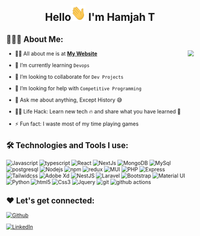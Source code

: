 <h1  align="center">Hello<img  src="https://raw.githubusercontent.com/ABSphreak/ABSphreak/master/gifs/Hi.gif"  width="40px"  height="42px"> I'm Hamjah T</h1>

<!--



**Hamjah92/Hamjah92** is a ✨ _special_ ✨ repository because its `README.md` (this file) appears on your GitHub profile.



Here are some ideas to get you started: -->

## 👨🏻‍💻 About Me:

<img  src="./thoughtworks-gif_dribbble.gif"  height="290px"  align="right" />

- 🙋‍♂️ All about me is at **[My Website](https://hamjah.vercel.app/)**

- 🌱 I’m currently learning `Devops`

- 👯 I’m looking to collaborate for `Dev Projects`

- 🤔 I’m looking for help with `Competitive Programming`

- 💬 Ask me about anything, Except History :sweat_smile:

- 👨‍💻 Life Hack: Learn new tech :fire: and share what you have learned :tada:

- ⚡ Fun fact: I waste most of my time playing games

## 🛠️ Technologies and Tools I use:

<p>

<img  alt="Javascript"  src="https://img.shields.io/badge/JavaScript-323330?style=for-the-badge&logo=javascript&logoColor=F7DF1E"  height="25px"/>

<img  alt="typescript"  src="https://img.shields.io/badge/TypeScript-FFFFFF?style=for-the-badge&logo=typescript&logoColor=3178C6"  height="25px"/>

<img  alt="React"  src="https://img.shields.io/badge/React-20232A?style=for-the-badge&logo=react&logoColor=61DAFB"  height="25px"/>

<img  alt="NextJs"  src="https://img.shields.io/badge/Next-black?style=for-the-badge&logo=next.js&logoColor=white"  height="25px"/>

<img  alt="MongoDB"  src="https://img.shields.io/badge/-MongoDB-13aa52?style=flat-square&logo=mongodb&logoColor=white"  height="25px"/>

<img  alt="MySql"  src="https://img.shields.io/badge/-Mysql-4479A1?style=flat-square&logo=mysql&logoColor=white"  height="25px"/>

  <img  alt="postgresql"  src="https://img.shields.io/badge/-postgreSql-4169E1?style=flat-square&logo=postgreSql&logoColor=white"  height="25px"/>

<img  alt="Nodejs"  src="https://img.shields.io/badge/-Nodejs-43853d?style=flat-square&logo=Node.js&logoColor=white"  height="25px"/>
  
<img  alt="npm"  src="https://img.shields.io/badge/NPM-%23000000.svg?style=for-the-badge&logo=npm&logoColor=white"  height="25px"/>

<img  alt="redux"  src="https://img.shields.io/badge/-Redux-764ABC?style=flat-square&logo=redux&logoColor=white"  height="25px"/>

<img  alt="MUI"  src="https://img.shields.io/badge/MUI-007FFF.svg?style=for-the-badge&logo=mui&logoColor=%2361DAFB"  height="25px"/>

<img  alt="PHP"  src="https://img.shields.io/badge/PHP-7175ac.svg?style=for-the-badge&logo=php&logoColor=white"  height="25px"/>

<img  alt="Express"  src="https://img.shields.io/badge/express.js-%23404d59.svg?style=for-the-badge&logo=express&logoColor=%2361DAFB"  height="25px"/>

<img  alt="Tailwidcss"  src="https://img.shields.io/badge/Tailwind_CSS-38B2AC?style=for-the-badge&logo=tailwind-css&logoColor=white"  height="25px"/>

<img  alt="Adobe Xd"  src="https://img.shields.io/badge/adobe Xd-450135?style=for-the-badge&logo=adobexd&logoColor=FF61F6"  height="25px"/>

<img  alt="NestJS"  src="https://img.shields.io/badge/NestJs-FFFFFF?style=for-the-badge&logo=nestjs&logoColor=e0234e"  height="25px"/>

<img  alt="Laravel"  src="https://img.shields.io/badge/Laravel-FFFFFF?style=for-the-badge&logo=laravel&logoColor=FF2D20" height="25px"/>

<img  alt="Bootstrap"  src="https://img.shields.io/badge/Bootstrap-563D7C?style=for-the-badge&logo=bootstrap&logoColor=white"  height="25px"/>

<img  alt="Material UI"  src="https://img.shields.io/badge/Sass-CC6699?style=for-the-badge&logo=sass&logoColor=white"  height="25px"/>

<img  alt="Python"  src="https://img.shields.io/badge/Python-14354C?style=for-the-badge&logo=python&logoColor=white"  height="25px"/>

<img  alt="html5"  src="https://img.shields.io/badge/HTML5-E34F26?style=for-the-badge&logo=html5&logoColor=white"  height="25px"/>

<img  alt="Css3"  src="https://img.shields.io/badge/CSS3-1572B6?style=for-the-badge&logo=css3&logoColor=white"  height="25px"/>

<img  alt="Jquery"  src="https://img.shields.io/badge/jquery-%230769AD.svg?style=for-the-badge&logo=jquery&logoColor=white"  height="25px"/>

<img  alt="git"  src="https://img.shields.io/badge/-Git-F05032?style=flat-square&logo=git&logoColor=white"  height="25px"/>

<img  alt="github actions"  src="https://img.shields.io/badge/-Github_Actions-2088FF?style=flat-square&logo=github-actions&logoColor=white"  height="25px"/>

</p>

## ❤️ Let's get connected:

<p>

<a  href="https://hamjah.vercel.app/"  target="_blank">

<img  alt="Github"  src="https://img.shields.io/badge/Hamjah.tech-9146FF.svg?&style=for-the-badge&logo=appveyor&logoColor=white"  height="30px" /></a>

<a  href="https://www.linkedin.com/in/hamza-t-3a33a8139/"  target="_blank">

<img  alt="LinkedIn"  src="https://img.shields.io/badge/linkedin-%230077B5.svg?&style=for-the-badge&logo=linkedin&logoColor=white"  height="30px"/>

</a>

</p>
